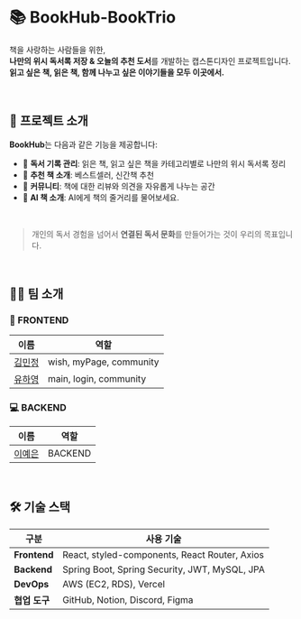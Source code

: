 # 📚 BookHub-BookTrio

책을 사랑하는 사람들을 위한,  
**나만의 위시 독서록 저장 & 오늘의 추천 도서**를 개발하는 캡스톤디자인 프로젝트입니다.  
**읽고 싶은 책, 읽은 책, 함께 나누고 싶은 이야기들을 모두 이곳에서.**

<br>

## 🚀 프로젝트 소개

**BookHub**는 다음과 같은 기능을 제공합니다:

- 📌 **독서 기록 관리**: 읽은 책, 읽고 싶은 책을 카테고리별로 나만의 위시 독서록 정리
- 🧠 **추천 책 소개**: 베스트셀러, 신간책 추천
- 💬 **커뮤니티**: 책에 대한 리뷰와 의견을 자유롭게 나누는 공간
- 🐾 **AI 책 소개**: AI에게 책의 줄거리를 물어보세요.
<br>

> 개인의 독서 경험을 넘어서 **연결된 독서 문화**를 만들어가는 것이 우리의 목표입니다.

<br>

## 🧑‍💻 팀 소개

### 🎨 FRONTEND
| 이름 | 역할 | 
|------|------|
| [김민정](https://github.com/mindaenwi) | wish, myPage, community |
| [유하영](https://github.com/ttttkii913) | main, login, community |

### 💻 BACKEND
| 이름 | 역할 |
|------|------|
| [이예은](https://github.com/eunxeum) | BACKEND | 

<br>

## 🛠️ 기술 스택

| 구분 | 사용 기술 |
|------|-----------|
| **Frontend** | React, styled-components, React Router, Axios |
| **Backend** | Spring Boot, Spring Security, JWT, MySQL, JPA |
| **DevOps** | AWS (EC2, RDS), Vercel |
| **협업 도구** | GitHub, Notion, Discord, Figma |

<br>


